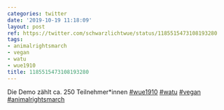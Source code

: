```yaml
---
categories: twitter
date: '2019-10-19 11:18:09'
layout: post
ref: https://twitter.com/schwarzlichtwue/status/1185515473108193280
tags:
- animalrightsmarch
- vegan
- watu
- wue1910
title: 1185515473108193280
---
```

Die Demo zählt ca. 250 Teilnehmer\*innen [#wue1910](/t/wue1910) [#watu](/t/watu) [#vegan](/t/vegan) [#animalrightsmarch](/t/animalrightsmarch)